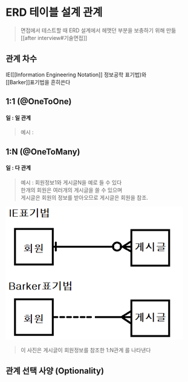
# ERD 테이블 설계 관계
> 면접에서 테스트할 때 ERD 설계에서 헤맷던 부분을 보충하기 위해 만듦  
> [[after interview#기술면접]]
## 관계 차수
IE([[Information Engineering Notation]] 정보공학 표기법)와  
[[Barker]]표기법을 흔히쓴다




## 1:1 (@OneToOne) 
#### 일 : 일 관계
> 예시 : 

## 1:N (@OneToMany)
#### 일 : 다 관계
> 예시 : 회원정보1와 게시글N을 예로 들 수 있다  
> 한개의 회원은 여러개의 게시글을 쓸 수 있으며  
> 게시글은 회원의 정보를 받아오므로 게시글은 회원을 참조.  


![1:N표기법](./img/1n.png)

> 이 사진은 게시글이 회원정보를 참조한 1:N관계 를 나타낸다  


## 관계 선택 사양 (Optionality) 
